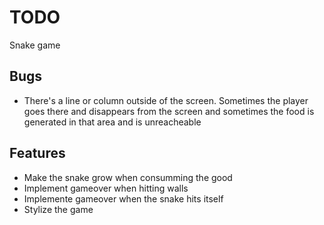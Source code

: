# TODO

Snake game

## Bugs
* There's a line or column outside of the screen. Sometimes the player goes there and disappears from the screen and sometimes the food is generated in that area and is unreacheable

## Features
* Make the snake grow when consumming the good
* Implement gameover when hitting walls
* Implemente gameover when the snake hits itself
* Stylize the game
